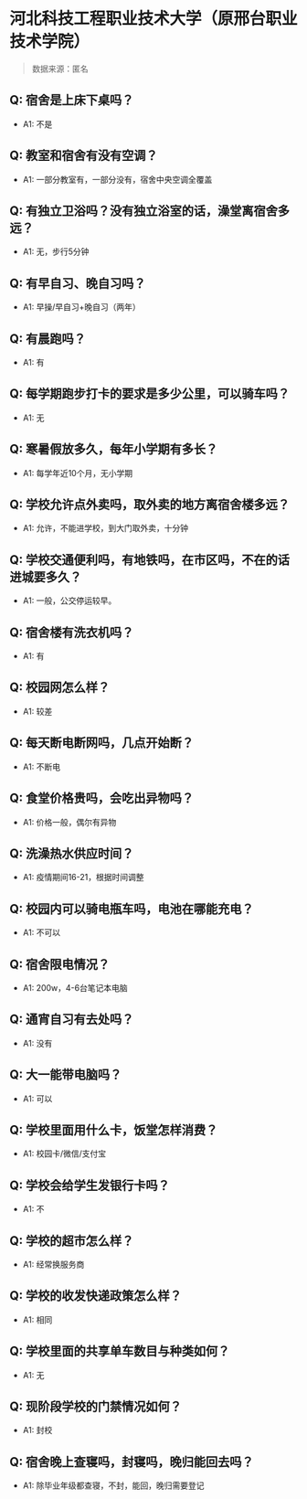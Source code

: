 # 河北科技工程职业技术大学（原邢台职业技术学院）

> 数据来源：匿名

## Q: 宿舍是上床下桌吗？

- A1: 不是

## Q: 教室和宿舍有没有空调？

- A1: 一部分教室有，一部分没有，宿舍中央空调全覆盖

## Q: 有独立卫浴吗？没有独立浴室的话，澡堂离宿舍多远？

- A1: 无，步行5分钟

## Q: 有早自习、晚自习吗？

- A1: 早操/早自习+晚自习（两年）

## Q: 有晨跑吗？

- A1: 有

## Q: 每学期跑步打卡的要求是多少公里，可以骑车吗？

- A1: 无

## Q: 寒暑假放多久，每年小学期有多长？

- A1: 每学年近10个月，无小学期

## Q: 学校允许点外卖吗，取外卖的地方离宿舍楼多远？

- A1: 允许，不能进学校，到大门取外卖，十分钟

## Q: 学校交通便利吗，有地铁吗，在市区吗，不在的话进城要多久？

- A1: 一般，公交停运较早。

## Q: 宿舍楼有洗衣机吗？

- A1: 有

## Q: 校园网怎么样？

- A1: 较差

## Q: 每天断电断网吗，几点开始断？

- A1: 不断电

## Q: 食堂价格贵吗，会吃出异物吗？

- A1: 价格一般，偶尔有异物

## Q: 洗澡热水供应时间？

- A1: 疫情期间16-21，根据时间调整

## Q: 校园内可以骑电瓶车吗，电池在哪能充电？

- A1: 不可以

## Q: 宿舍限电情况？

- A1: 200w，4-6台笔记本电脑

## Q: 通宵自习有去处吗？

- A1: 没有

## Q: 大一能带电脑吗？

- A1: 可以

## Q: 学校里面用什么卡，饭堂怎样消费？

- A1: 校园卡/微信/支付宝

## Q: 学校会给学生发银行卡吗？

- A1: 不

## Q: 学校的超市怎么样？

- A1: 经常换服务商

## Q: 学校的收发快递政策怎么样？

- A1: 相同

## Q: 学校里面的共享单车数目与种类如何？

- A1: 无

## Q: 现阶段学校的门禁情况如何？

- A1: 封校

## Q: 宿舍晚上查寝吗，封寝吗，晚归能回去吗？

- A1: 除毕业年级都查寝，不封，能回，晚归需要登记

